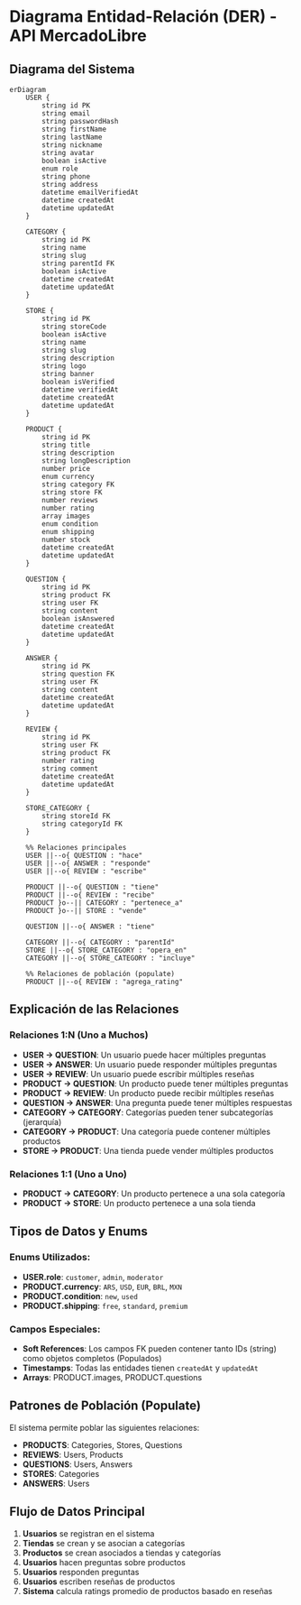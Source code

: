 # Diagrama Entidad-Relación (DER) - API MercadoLibre

## Diagrama del Sistema

```mermaid
erDiagram
    USER {
        string id PK
        string email
        string passwordHash
        string firstName
        string lastName
        string nickname
        string avatar
        boolean isActive
        enum role
        string phone
        string address
        datetime emailVerifiedAt
        datetime createdAt
        datetime updatedAt
    }

    CATEGORY {
        string id PK
        string name
        string slug
        string parentId FK
        boolean isActive
        datetime createdAt
        datetime updatedAt
    }

    STORE {
        string id PK
        string storeCode
        boolean isActive
        string name
        string slug
        string description
        string logo
        string banner
        boolean isVerified
        datetime verifiedAt
        datetime createdAt
        datetime updatedAt
    }

    PRODUCT {
        string id PK
        string title
        string description
        string longDescription
        number price
        enum currency
        string category FK
        string store FK
        number reviews
        number rating
        array images
        enum condition
        enum shipping
        number stock
        datetime createdAt
        datetime updatedAt
    }

    QUESTION {
        string id PK
        string product FK
        string user FK
        string content
        boolean isAnswered
        datetime createdAt
        datetime updatedAt
    }

    ANSWER {
        string id PK
        string question FK
        string user FK
        string content
        datetime createdAt
        datetime updatedAt
    }

    REVIEW {
        string id PK
        string user FK
        string product FK
        number rating
        string comment
        datetime createdAt
        datetime updatedAt
    }

    STORE_CATEGORY {
        string storeId FK
        string categoryId FK
    }

    %% Relaciones principales
    USER ||--o{ QUESTION : "hace"
    USER ||--o{ ANSWER : "responde"
    USER ||--o{ REVIEW : "escribe"

    PRODUCT ||--o{ QUESTION : "tiene"
    PRODUCT ||--o{ REVIEW : "recibe"
    PRODUCT }o--|| CATEGORY : "pertenece_a"
    PRODUCT }o--|| STORE : "vende"

    QUESTION ||--o{ ANSWER : "tiene"

    CATEGORY ||--o{ CATEGORY : "parentId"
    STORE ||--o{ STORE_CATEGORY : "opera_en"
    CATEGORY ||--o{ STORE_CATEGORY : "incluye"

    %% Relaciones de población (populate)
    PRODUCT ||--o{ REVIEW : "agrega_rating"
```

## Explicación de las Relaciones

### Relaciones 1:N (Uno a Muchos)
- **USER → QUESTION**: Un usuario puede hacer múltiples preguntas
- **USER → ANSWER**: Un usuario puede responder múltiples preguntas
- **USER → REVIEW**: Un usuario puede escribir múltiples reseñas
- **PRODUCT → QUESTION**: Un producto puede tener múltiples preguntas
- **PRODUCT → REVIEW**: Un producto puede recibir múltiples reseñas
- **QUESTION → ANSWER**: Una pregunta puede tener múltiples respuestas
- **CATEGORY → CATEGORY**: Categorías pueden tener subcategorías (jerarquía)
- **CATEGORY → PRODUCT**: Una categoría puede contener múltiples productos
- **STORE → PRODUCT**: Una tienda puede vender múltiples productos

### Relaciones 1:1 (Uno a Uno)
- **PRODUCT → CATEGORY**: Un producto pertenece a una sola categoría
- **PRODUCT → STORE**: Un producto pertenece a una sola tienda

## Tipos de Datos y Enums

### Enums Utilizados:
- **USER.role**: `customer`, `admin`, `moderator`
- **PRODUCT.currency**: `ARS`, `USD`, `EUR`, `BRL`, `MXN`
- **PRODUCT.condition**: `new`, `used`
- **PRODUCT.shipping**: `free`, `standard`, `premium`

### Campos Especiales:
- **Soft References**: Los campos FK pueden contener tanto IDs (string) como objetos completos (Populados)
- **Timestamps**: Todas las entidades tienen `createdAt` y `updatedAt`
- **Arrays**: PRODUCT.images, PRODUCT.questions

## Patrones de Población (Populate)

El sistema permite poblar las siguientes relaciones:
- **PRODUCTS**: Categories, Stores, Questions
- **REVIEWS**: Users, Products
- **QUESTIONS**: Users, Answers
- **STORES**: Categories
- **ANSWERS**: Users

## Flujo de Datos Principal

1. **Usuarios** se registran en el sistema
2. **Tiendas** se crean y se asocian a categorías
3. **Productos** se crean asociados a tiendas y categorías
4. **Usuarios** hacen preguntas sobre productos
5. **Usuarios** responden preguntas
6. **Usuarios** escriben reseñas de productos
7. **Sistema** calcula ratings promedio de productos basado en reseñas
